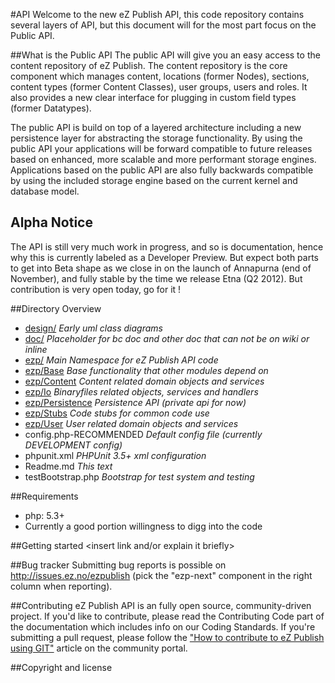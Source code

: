 #API
Welcome to the new eZ Publish API, this code repository contains several layers of API, but this document will for the most part focus on the Public API.

##What is the Public API
The public API will give you an easy access to the content repository of eZ Publish. The content repository is the core component which manages content, locations (former Nodes), sections, content types (former Content Classes), user groups, users and roles. It also provides a new clear interface for plugging in custom field types (former Datatypes).

The public API is build on top of a layered architecture including a new persistence layer for abstracting the storage functionality. By using the public API your applications will be forward compatible to future releases based on enhanced, more scalable and more performant storage engines. Applications based on the public API are also fully backwards compatible by using the included storage engine based on the current kernel and database model.

## Alpha Notice
The API is still very much work in progress, and so is documentation, hence why this is currently labeled as a Developer Preview. But expect both parts to get into Beta shape as we close in on the launch of Annapurna (end of November), and fully stable by the time we release Etna (Q2 2012). But contribution is very open today, go for it !

##Directory Overview
* [design/](/ezsystems/ezp-next/tree/master/design/)	 *Early uml class diagrams*
* [doc/](/ezsystems/ezp-next/tree/master/doc/)  *Placeholder for bc doc and other doc that can not be on wiki or inline*
* [ezp/](/ezsystems/ezp-next/tree/master/ezp/)  *Main Namespace for eZ Publish API code*
* [ezp/Base](/ezsystems/ezp-next/tree/master/ezp/Base/)  *Base functionality that other modules depend on*
* [ezp/Content](/ezsystems/ezp-next/tree/master/ezp/Content/)  *Content related domain objects and services*
* [ezp/Io](/ezsystems/ezp-next/tree/master/ezp/Io/)  *Binaryfiles related objects, services and handlers*
* [ezp/Persistence](/ezsystems/ezp-next/tree/master/ezp/Persistence/)  *Persistence API (private api for now)*
* [ezp/Stubs](/ezsystems/ezp-next/tree/master/ezp/Stubs/)  *Code stubs for common code use*
* [ezp/User](/ezsystems/ezp-next/tree/master/ezp/User/)  *User related domain objects and services*
* config.php-RECOMMENDED  *Default config file (currently DEVELOPMENT config)*
* phpunit.xml  *PHPUnit 3.5+ xml configuration*
* Readme.md  *This text*
* testBootstrap.php  *Bootstrap for test system and testing*

##Requirements
* php: 5.3+
* Currently a good portion willingness to digg into the code

##Getting started
<insert link and/or explain it briefly>

##Bug tracker
Submitting bug reports is possible on http://issues.ez.no/ezpublish (pick the "ezp-next" component in the right column when reporting).

##Contributing
eZ Publish API is an fully open source, community-driven project. If you'd like to contribute, please read the Contributing Code part of the documentation which includes info on our Coding Standards. If you're submitting a pull request, please follow the ["How to contribute to eZ Publish using GIT"](http://share.ez.no/learn/ez-publish/how-to-contribute-to-ez-publish-using-git) article on the community portal.

##Copyright and license
<insert>
